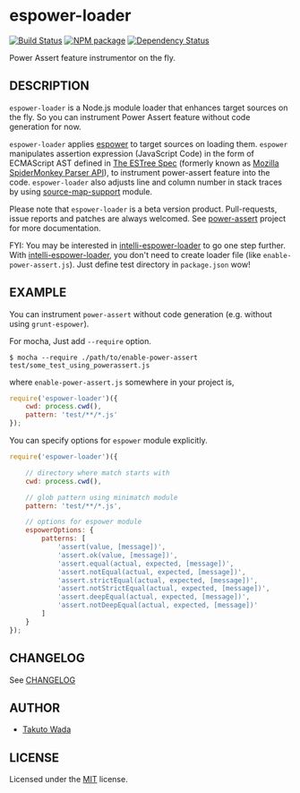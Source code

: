 espower-loader
================================

[![Build Status][travis-image]][travis-url]
[![NPM package][npm-image]][npm-url]
[![Dependency Status][depstat-image]][depstat-url]

Power Assert feature instrumentor on the fly.


DESCRIPTION
---------------------------------------
`espower-loader` is a Node.js module loader that enhances target sources on the fly. So you can instrument Power Assert feature without code generation for now.

`espower-loader` applies [espower](http://github.com/power-assert-js/espower) to target sources on loading them. `espower` manipulates assertion expression (JavaScript Code) in the form of ECMAScript AST defined in [The ESTree Spec](https://github.com/estree/estree) (formerly known as [Mozilla SpiderMonkey Parser API](https://developer.mozilla.org/en-US/docs/SpiderMonkey/Parser_API)), to instrument power-assert feature into the code. `espower-loader` also adjusts line and column number in stack traces by using [source-map-support](https://github.com/evanw/node-source-map-support) module.

Please note that `espower-loader` is a beta version product. Pull-requests, issue reports and patches are always welcomed. See [power-assert](http://github.com/power-assert-js/power-assert) project for more documentation.


FYI: You may be interested in [intelli-espower-loader](https://github.com/azu/intelli-espower-loader) to go one step further. With [intelli-espower-loader](https://github.com/azu/intelli-espower-loader), you don't need to create loader file (like `enable-power-assert.js`). Just define test directory in `package.json` wow!


EXAMPLE
---------------------------------------

You can instrument `power-assert` without code generation (e.g. without using `grunt-espower`).

For mocha, Just add `--require` option.

    $ mocha --require ./path/to/enable-power-assert test/some_test_using_powerassert.js

where `enable-power-assert.js` somewhere in your project is,

```javascript
require('espower-loader')({
    cwd: process.cwd(),
    pattern: 'test/**/*.js'
});
```

You can specify options for `espower` module explicitly.

```javascript
require('espower-loader')({

    // directory where match starts with
    cwd: process.cwd(),

    // glob pattern using minimatch module
    pattern: 'test/**/*.js',

    // options for espower module
    espowerOptions: {
        patterns: [
            'assert(value, [message])',
            'assert.ok(value, [message])',
            'assert.equal(actual, expected, [message])',
            'assert.notEqual(actual, expected, [message])',
            'assert.strictEqual(actual, expected, [message])',
            'assert.notStrictEqual(actual, expected, [message])',
            'assert.deepEqual(actual, expected, [message])',
            'assert.notDeepEqual(actual, expected, [message])'
        ]
    }
});
```


CHANGELOG
---------------------------------------
See [CHANGELOG](https://github.com/power-assert-js/espower-loader/blob/master/CHANGELOG.md)


AUTHOR
---------------------------------------
* [Takuto Wada](http://github.com/twada)


LICENSE
---------------------------------------
Licensed under the [MIT](https://github.com/power-assert-js/espower-loader/blob/master/MIT-LICENSE.txt) license.


[npm-url]: https://npmjs.org/package/espower-loader
[npm-image]: https://badge.fury.io/js/espower-loader.svg

[travis-url]: http://travis-ci.org/power-assert-js/espower-loader
[travis-image]: https://secure.travis-ci.org/power-assert-js/espower-loader.svg?branch=master

[depstat-url]: https://gemnasium.com/power-assert-js/espower-loader
[depstat-image]: https://gemnasium.com/power-assert-js/espower-loader.svg
